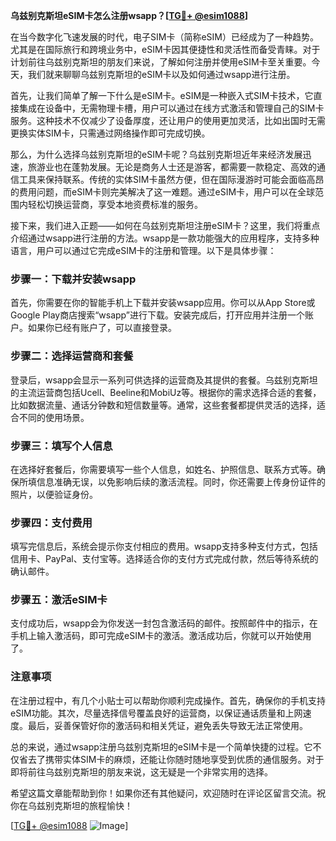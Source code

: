 **乌兹别克斯坦eSIM卡怎么注册wsapp？[[TG💪+ @esim1088](https://t.me/s/esim1088)]**

在当今数字化飞速发展的时代，电子SIM卡（简称eSIM）已经成为了一种趋势。尤其是在国际旅行和跨境业务中，eSIM卡因其便捷性和灵活性而备受青睐。对于计划前往乌兹别克斯坦的朋友们来说，了解如何注册并使用eSIM卡至关重要。今天，我们就来聊聊乌兹别克斯坦的eSIM卡以及如何通过wsapp进行注册。

首先，让我们简单了解一下什么是eSIM卡。eSIM是一种嵌入式SIM卡技术，它直接集成在设备中，无需物理卡槽，用户可以通过在线方式激活和管理自己的SIM卡服务。这种技术不仅减少了设备厚度，还让用户的使用更加灵活，比如出国时无需更换实体SIM卡，只需通过网络操作即可完成切换。

那么，为什么选择乌兹别克斯坦的eSIM卡呢？乌兹别克斯坦近年来经济发展迅速，旅游业也在蓬勃发展。无论是商务人士还是游客，都需要一款稳定、高效的通信工具来保持联系。传统的实体SIM卡虽然方便，但在国际漫游时可能会面临高昂的费用问题，而eSIM卡则完美解决了这一难题。通过eSIM卡，用户可以在全球范围内轻松切换运营商，享受本地资费标准的服务。

接下来，我们进入正题——如何在乌兹别克斯坦注册eSIM卡？这里，我们将重点介绍通过wsapp进行注册的方法。wsapp是一款功能强大的应用程序，支持多种语言，用户可以通过它完成eSIM卡的注册和管理。以下是具体步骤：

### 步骤一：下载并安装wsapp

首先，你需要在你的智能手机上下载并安装wsapp应用。你可以从App Store或Google Play商店搜索“wsapp”进行下载。安装完成后，打开应用并注册一个账户。如果你已经有账户了，可以直接登录。

### 步骤二：选择运营商和套餐

登录后，wsapp会显示一系列可供选择的运营商及其提供的套餐。乌兹别克斯坦的主流运营商包括Ucell、Beeline和MobiUz等。根据你的需求选择合适的套餐，比如数据流量、通话分钟数和短信数量等。通常，这些套餐都提供灵活的选择，适合不同的使用场景。

### 步骤三：填写个人信息

在选择好套餐后，你需要填写一些个人信息，如姓名、护照信息、联系方式等。确保所填信息准确无误，以免影响后续的激活流程。同时，你还需要上传身份证件的照片，以便验证身份。

### 步骤四：支付费用

填写完信息后，系统会提示你支付相应的费用。wsapp支持多种支付方式，包括信用卡、PayPal、支付宝等。选择适合你的支付方式完成付款，然后等待系统的确认邮件。

### 步骤五：激活eSIM卡

支付成功后，wsapp会为你发送一封包含激活码的邮件。按照邮件中的指示，在手机上输入激活码，即可完成eSIM卡的激活。激活成功后，你就可以开始使用了。

### 注意事项

在注册过程中，有几个小贴士可以帮助你顺利完成操作。首先，确保你的手机支持eSIM功能。其次，尽量选择信号覆盖良好的运营商，以保证通话质量和上网速度。最后，妥善保管好你的激活码和相关凭证，避免丢失导致无法正常使用。

总的来说，通过wsapp注册乌兹别克斯坦的eSIM卡是一个简单快捷的过程。它不仅省去了携带实体SIM卡的麻烦，还能让你随时随地享受到优质的通信服务。对于即将前往乌兹别克斯坦的朋友来说，这无疑是一个非常实用的选择。

希望这篇文章能帮助到你！如果你还有其他疑问，欢迎随时在评论区留言交流。祝你在乌兹别克斯坦的旅程愉快！

[[TG💪+ @esim1088](https://t.me/s/esim1088) ![Image](https://i.postimg.cc/4NQfJmqS/Snipaste-2025-05-13-00-14-12.png)]